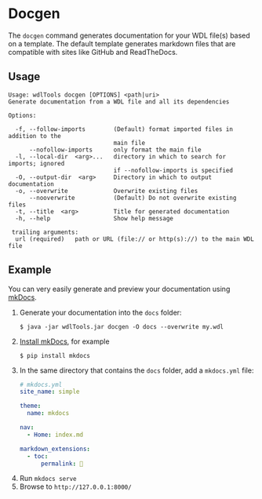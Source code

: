 # Docgen

The `docgen` command generates documentation for your WDL file(s) based on a template. The default template generates markdown files that are compatible with sites like GitHub and ReadTheDocs.

## Usage

```
Usage: wdlTools docgen [OPTIONS] <path|uri>
Generate documentation from a WDL file and all its dependencies

Options:

  -f, --follow-imports        (Default) format imported files in addition to the
                              main file
      --nofollow-imports      only format the main file
  -l, --local-dir  <arg>...   directory in which to search for imports; ignored
                              if --nofollow-imports is specified
  -O, --output-dir  <arg>     Directory in which to output documentation
  -o, --overwrite             Overwrite existing files
      --nooverwrite           (Default) Do not overwrite existing files
  -t, --title  <arg>          Title for generated documentation
  -h, --help                  Show help message

 trailing arguments:
  url (required)   path or URL (file:// or http(s)://) to the main WDL file

```

## Example 

You can very easily generate and preview your documentation using [mkDocs](https://mkdocs.org).

1. Generate your documentation into the `docs` folder:
    ```commandline
    $ java -jar wdlTools.jar docgen -O docs --overwrite my.wdl
    ```
2. [Install mkDocs](https://www.mkdocs.org/#installation), for example
    ```
    $ pip install mkdocs
    ```
3. In the same directory that contains the `docs` folder, add a `mkdocs.yml` file:
    ```yaml
    # mkdocs.yml
    site_name: simple
    
    theme:
      name: mkdocs
    
    nav:
      - Home: index.md
    
    markdown_extensions:
      - toc:
          permalink: 
    ```
4. Run `mkdocs serve`
5. Browse to `http://127.0.0.1:8000/`